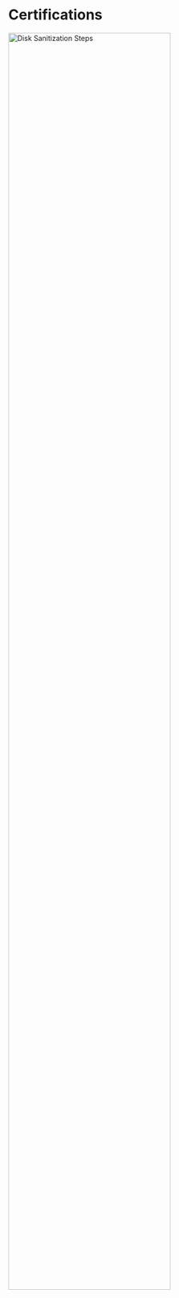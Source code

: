 # Certifications
<img src="https://imgur.com/55o2BB9.png" height="80%" width="80%" alt="Disk Sanitization Steps"/>
